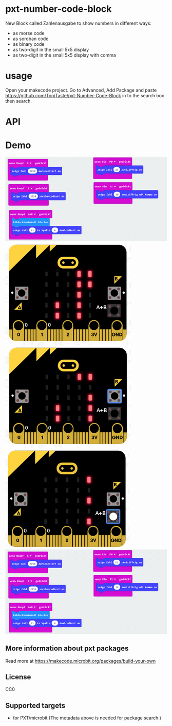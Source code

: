 # pxt-number-code-block
New Block called Zahlenausgabe to show numbers in different ways: 
- as morse code
- as soroban code
- as binary code
- as two-digit in the small 5x5 display
- as two-digit in the small 5x5 display with comma

# usage
Open your makecode project. Go to Advanced, Add Package and paste https://github.com/ToniTaste/pxt-Number-Code-Block in to the search box then search.

# API

# Demo
![](https://github.com/ToniTaste/pxt-Number-Code-Block/blob/master/pictures/program.PNG)
![](https://github.com/ToniTaste/pxt-Number-Code-Block/blob/master/pictures/morse.PNG)
![](https://github.com/ToniTaste/pxt-Number-Code-Block/blob/master/pictures/soro.PNG)
![](https://github.com/ToniTaste/pxt-Number-Code-Block/blob/master/pictures/bin.PNG)
![](https://github.com/ToniTaste/pxt-Number-Code-Block/blob/master/pictures/program.PNG)

## More information about pxt packages
Read more at https://makecode.microbit.org/packages/build-your-own

## License
CC0


## Supported targets

* for PXT/microbit
(The metadata above is needed for package search.)

